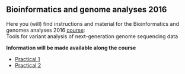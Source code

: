 ## Bioinformatics and genome analyses 2016

Here you (will) find instructions and material for the Bioinformatics and genomes analyses 2016 [course](http://events.embo.org/16-genome/):<br/>
Tools for variant analysis of next-generation genome sequencing data

**Information will be made available along the course**


* [Practical 1](practical1.md)
* [Practical 2](practical2.md)
